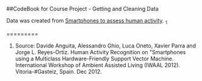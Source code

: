 ##CodeBook for Course Project - Getting and Cleaning Data

<p>Data was created from <a href="http://archive.ics.uci.edu/ml/datasets/Human+Activity+Recognition+Using+Smartphones">  Smartphones to assess human activity</a>. <sub> 1</sub> </p>
















=========
1. Source: Davide Anguita, Alessandro Ghio, Luca Oneto, Xavier Parra and Jorge L. Reyes-Ortiz. Human Activity Recognition on "Smartphones using a Multiclass Hardware-Friendly Support Vector Machine. International Workshop of Ambient Assisted Living (IWAAL 2012). Vitoria-#Gasteiz, Spain. Dec 2012.
